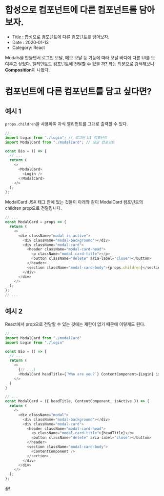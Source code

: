 # 합성으로 컴포넌트에 다른 컴포넌트를 담아보자.

- Title : 합성으로 컴포넌트에 다른 컴포넌트를 담아보자.
- Date : 2020-01-13
- Category: React

Modals을 만들면서 로그인 모달, 메모 모달 등 기능에 따라 모달 바디에 다른 UI를 보여주고 싶었다. 엘리먼트도 컴포넌트에 전달할 수 있을 까? 라는 의문으로 검색해보니 **Composition**이 나왔다.

# 컴포넌트에 다른 컴포넌트를 담고 싶다면?

## 예시 1

<code>props.children</code>을 사용하여 자식 엘리먼트를 그대로 출력할 수 있다.

```javascript
// ...
import Login from "./login"; // 로그인 UI 컴포넌트
import ModalCard from "./modalCard"; // 모달 컴포넌트

const Bio = () => {
  // ...
  return (
    <>
      <ModalCard>
        <Login />
      </ModalCard>
    </>
  );
};
```

ModalCard JSX 태그 안에 있는 것들이 아래와 같이 ModalCard 컴포넌트의 children prop으로 전달됩니다.

```javascript
// ...
const ModalCard = props => {
  return (
    <>
      <div className="modal is-active">
        <div className="modal-background"></div>
        <div className="modal-card">
          <header className="modal-card-head">
            <p className="modal-card-title"></p>
            <button className="delete" aria-label="close"></button>
          </header>
          <section className="modal-card-body">{props.children}</section>
        </div>
      </div>
    </>
  );
};
// ...
```

## 예시 2

React에서 prop으로 전달할 수 있는 것에는 제한이 없기 때문에 이렇게도 된다.

```javascript
// ...
import ModalCard from "./modalCard"
import Login from "./login"

const Bio = () => {
  // ...
  return (
    <>
      {// ...}
      <ModalCard headTitle={`Who are you?`} ContentComponent={Login} isActive={isActive}/>
    </>
  )
}
```

```javascript
// ...
const ModalCard = ({ headTitle, ContentComponent, isActive }) => {
  return (
    <>
      <div className="modal">
        <div className="modal-background"></div>
        <div className="modal-card">
          <header className="modal-card-head">
            <p className="modal-card-title">{headTitle}</p>
            <button className="delete" aria-label="close"></button>
          </header>
          <section className="modal-card-body">
            <ContentComponent />
          </section>
        </div>
      </div>
    </>
  );
};
```

끝!
